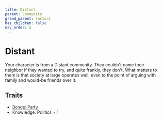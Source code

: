```yaml
---
title: Distant
parent: Community
grand_parent: Factors
has_children: false
nav_order: 2
---
```


# Distant

Your character is from a Distant community. They couldn't name their neighbor if they wanted to try, and quite frankly, they don't. What matters to them is that society at large operates well, even to the point of arguing with family and would-be friends over it.

## Traits

* [Bonds: Party](/cosmos/Factors/Traits/Bonds)
* Knowledge: Politics + 1
